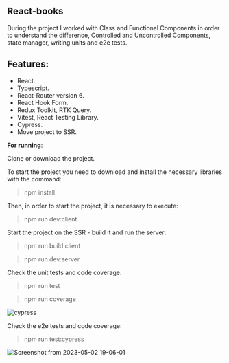 ## **React-books** 
During the project I worked with Class and Functional Components in order to understand the difference, Сontrolled and Uncontrolled Components, state manager, writing units and e2e tests.


## Features:
- React.
- Typescript.
- React-Router version 6.
-  React Hook Form.
-  Redux Toolkit, RTK Query.
-  Vitest, React Testing Library.
-  Cypress.
-  Move project to SSR.

**For running**:

Clone or download the project.

To start the project you need to download and install the necessary libraries with the command:
> npm install
> 
Then, in order to start the project, it is necessary to execute:
> npm run dev:client

Start the project on the SSR - build it and run the server:
>npm run build:client

>npm run dev:server

Check the unit tests and code coverage:
>npm run test

>npm run coverage

![cypress](https://user-images.githubusercontent.com/87633082/235774957-eabac77d-d2bb-4fbd-8067-9cdb2aec2bbf.png)


Check the e2e tests and code coverage:
>npm run test:cypress

![Screenshot from 2023-05-02 19-06-01](https://user-images.githubusercontent.com/87633082/235775093-00851e95-8176-4f2c-90b5-958837fd3e4a.png)


